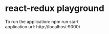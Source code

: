 # react-redux playground
To run the application: npm run start  
application url: http://localhost:9000/
